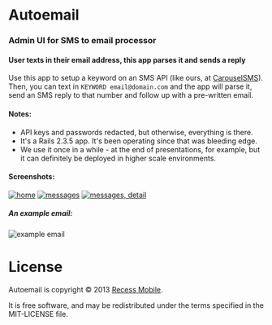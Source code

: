 Autoemail
=========

### Admin UI for SMS to email processor
#### User texts in their email address, this app parses it and sends a reply

Use this app to setup a keyword on an SMS API (like ours, at [CarouselSMS](http://carouselsms.com)). Then, you can text in `KEYWORD email@domain.com` and the app will parse it, send an SMS reply to that number and follow up with a pre-written email.


#### Notes:

* API keys and passwords redacted, but otherwise, everything is there.
* It's a Rails 2.3.5 app. It's been operating since that was bleeding edge.
* We use it once in a while - at the end of presentations, for example, but it can definitely be deployed in higher scale environments.

#### Screenshots:

[![home](http://dl.dropbox.com/u/225019/rm-app-screenshots/Autoemail/thumb_home.png)](http://dl.dropbox.com/u/225019/rm-app-screenshots/Autoemail/home.png)
[![messages](http://dl.dropbox.com/u/225019/rm-app-screenshots/Autoemail/thumb_messages.png)](http://dl.dropbox.com/u/225019/rm-app-screenshots/Autoemail/messages.png)
[![messages, detail](http://dl.dropbox.com/u/225019/rm-app-screenshots/Autoemail/thumb_messages-detail.png)](http://dl.dropbox.com/u/225019/rm-app-screenshots/Autoemail/messages-detail.png)

##### An example email:

![example email](http://dl.dropbox.com/u/225019/rm-app-screenshots/Autoemail/example-email.png)

License
=======

Autoemail is copyright © 2013 [Recess Mobile](http://recess.im/).

It is free software, and may be redistributed under the terms specified in the MIT-LICENSE file.
